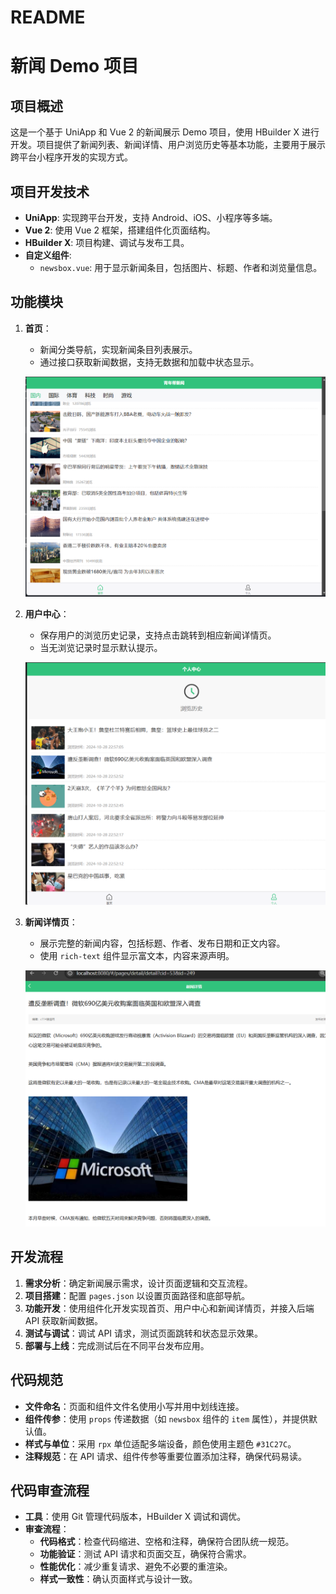 # README

# 新闻 Demo 项目

## 项目概述

这是一个基于 UniApp 和 Vue 2 的新闻展示 Demo 项目，使用 HBuilder X 进行开发。项目提供了新闻列表、新闻详情、用户浏览历史等基本功能，主要用于展示跨平台小程序开发的实现方式。

## 项目开发技术

- **UniApp**: 实现跨平台开发，支持 Android、iOS、小程序等多端。
- **Vue 2**: 使用 Vue 2 框架，搭建组件化页面结构。
- **HBuilder X**: 项目构建、调试与发布工具。
- **自定义组件**:
    - `newsbox.vue`: 用于显示新闻条目，包括图片、标题、作者和浏览量信息。

## 功能模块

1. **首页**：
    - 新闻分类导航，实现新闻条目列表展示。
    - 通过接口获取新闻数据，支持无数据和加载中状态显示。
    
    ![image.png](image.png)
    
2. **用户中心**：
    - 保存用户的浏览历史记录，支持点击跳转到相应新闻详情页。
    - 当无浏览记录时显示默认提示。
    
    ![image.png](image%201.png)
    
3. **新闻详情页**：
    - 展示完整的新闻内容，包括标题、作者、发布日期和正文内容。
    - 使用 `rich-text` 组件显示富文本，内容来源声明。
    
    ![image.png](image%202.png)
    

## 开发流程

1. **需求分析**：确定新闻展示需求，设计页面逻辑和交互流程。
2. **项目搭建**：配置 `pages.json` 以设置页面路径和底部导航。
3. **功能开发**：使用组件化开发实现首页、用户中心和新闻详情页，并接入后端 API 获取新闻数据。
4. **测试与调试**：调试 API 请求，测试页面跳转和状态显示效果。
5. **部署与上线**：完成测试后在不同平台发布应用。

## 代码规范

- **文件命名**：页面和组件文件名使用小写并用中划线连接。
- **组件传参**：使用 `props` 传递数据（如 `newsbox` 组件的 `item` 属性），并提供默认值。
- **样式与单位**：采用 `rpx` 单位适配多端设备，颜色使用主题色 `#31C27C`。
- **注释规范**：在 API 请求、组件传参等重要位置添加注释，确保代码易读。

## 代码审查流程

- **工具**：使用 Git 管理代码版本，HBuilder X 调试和调优。
- **审查流程**：
    - **代码格式**：检查代码缩进、空格和注释，确保符合团队统一规范。
    - **功能验证**：测试 API 请求和页面交互，确保符合需求。
    - **性能优化**：减少重复请求、避免不必要的重渲染。
    - **样式一致性**：确认页面样式与设计一致。
